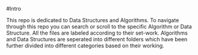 #Intro

This repo is dedicated to Data Structures and Algorithms.
To navigate through this repo you can search or scroll to the specific Algorithm or Data Structure. 
All the files are labeled according to their set-work.
Algorithms and Data Structures are seperated into different folders which have been further divided into different categories based on their working.

